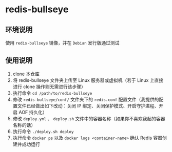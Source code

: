 # redis-bullseye

## 环境说明

使用 `redis-bullseye` 镜像，并在 `Debian` 发行版通过测试

## 使用说明

1. clone 本仓库
2. 将 redis-bullseye 文件夹上传至 Linux 服务器或虚拟机（若于 Linux 上直接进行 clone 操作则无需进行该步骤）
3. 执行命令 `cd /path/to/redis-bullseye` 
4. 修改 `redis-bullseye/conf/` 文件夹下的 `redis.conf` 配置文件（我提供的配置文件已经做出如下改动：关闭 IP 绑定、关闭保护模式、开启守护进程、开启 AOF 持久化）
5. 修改 `deploy.yml` 、 `deploy.sh` 文件中的容器名称（如果你不喜欢我起的容器名称的话）
6. 执行命令 `./deploy.sh deploy`
7. 执行命令 `docker ps` 以及 `docker logs <container-name>` 确认 Redis 容器创建并成功运行